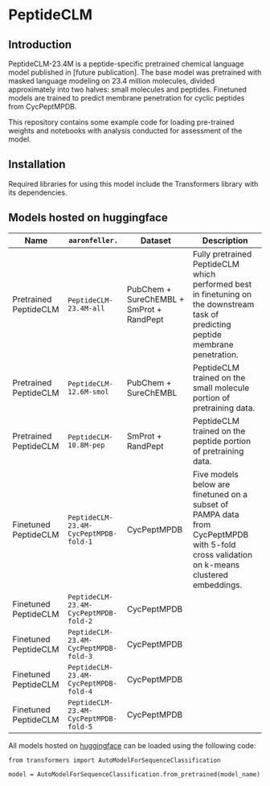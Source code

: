 # PeptideCLM

## Introduction

PeptideCLM-23.4M is a peptide-specific pretrained chemical language model published in [future publication]. 
The base model was pretrained with masked language modeling on 23.4 million molecules, divided approximately into two halves: small molecules and peptides.
Finetuned models are trained to predict membrane penetration for cyclic peptides from CycPeptMPDB.

This repository contains some example code for loading pre-trained weights and notebooks with analysis conducted for assessment of the model. 

## Installation

Required libraries for using this model include the Transformers library with its dependencies.


## Models hosted on huggingface
| Name                     | `aaronfeller.`                 | Dataset                            | Description                                                                                                               |
|--------------------------|--------------------------------|------------------------------------|---------------------------------------------------------------------------------------------------------------------------|
| Pretrained PeptideCLM    | `PeptideCLM-23.4M-all`         | PubChem + SureChEMBL + SmProt + RandPept | Fully pretrained PeptideCLM which performed best in finetuning on the downstream task of predicting peptide membrane penetration. |
| Pretrained PeptideCLM    | `PeptideCLM-12.6M-smol`        | PubChem + SureChEMBL               | PeptideCLM trained on the small molecule portion of pretraining data.                                                     |
| Pretrained PeptideCLM    | `PeptideCLM-10.8M-pep`         | SmProt + RandPept                  | PeptideCLM trained on the peptide portion of pretraining data.                                                            |
| Finetuned PeptideCLM     | `PeptideCLM-23.4M-CycPeptMPDB-fold-1` | CycPeptMPDB | Five models below are finetuned on a subset of PAMPA data from CycPeptMPDB with 5-fold cross validation on k-means clustered embeddings. |
| Finetuned PeptideCLM     | `PeptideCLM-23.4M-CycPeptMPDB-fold-2` | CycPeptMPDB | |
| Finetuned PeptideCLM     | `PeptideCLM-23.4M-CycPeptMPDB-fold-3` | CycPeptMPDB | |
| Finetuned PeptideCLM     | `PeptideCLM-23.4M-CycPeptMPDB-fold-4` | CycPeptMPDB | |
| Finetuned PeptideCLM     | `PeptideCLM-23.4M-CycPeptMPDB-fold-5` | CycPeptMPDB | |


All models hosted on [huggingface](https://huggingface.co/aaronfeller) can be loaded using the following code:
```
from transformers import AutoModelForSequenceClassification

model = AutoModelForSequenceClassification.from_pretrained(model_name) 
```
